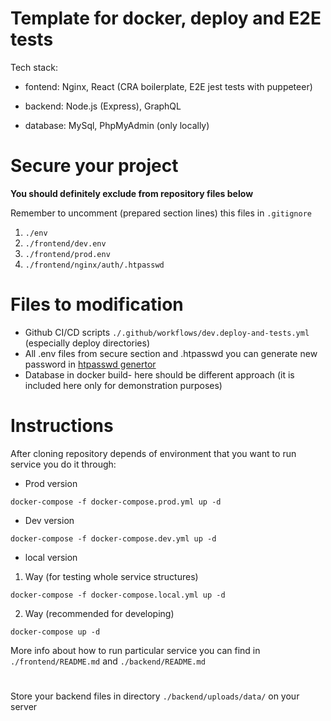 # Template for docker, deploy and E2E tests

Tech stack:
- fontend: Nginx, React (CRA boilerplate, E2E jest tests with puppeteer)

- backend: Node.js (Express), GraphQL

- database: MySql, PhpMyAdmin (only locally)

# Secure your project

**You should definitely exclude from repository files below**

Remember to uncomment (prepared section lines) this files in `.gitignore`
1. `./env`
2. `./frontend/dev.env`
3. `./frontend/prod.env`
4. `./frontend/nginx/auth/.htpasswd`

# Files to modification
* Github CI/CD scripts `./.github/workflows/dev.deploy-and-tests.yml` (especially deploy directories)
* All .env files from secure section and .htpasswd you can generate new password in 
[htpasswd genertor](http://aspirine.org/htpasswd_en.html)
* Database in docker build- here should be different approach (it is included here only for demonstration purposes)

# Instructions

After cloning repository depends of environment that you want to run service you do it through:

* Prod version
```
docker-compose -f docker-compose.prod.yml up -d
```
* Dev version
```
docker-compose -f docker-compose.dev.yml up -d
```
* local version

1. Way (for testing whole service structures)
```
docker-compose -f docker-compose.local.yml up -d
```
2. Way (recommended for developing)
```
docker-compose up -d
```
More info about how to run particular service you can find in `./frontend/README.md` and `./backend/README.md`

# 
Store your backend files in directory `./backend/uploads/data/` on your server